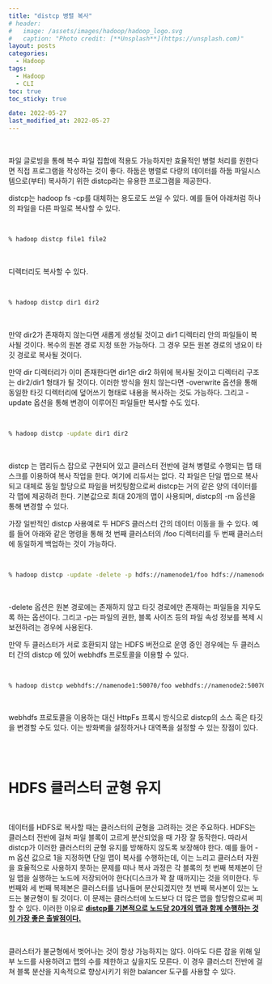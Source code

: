 ```yaml
---
title: "distcp 병렬 복사"
# header:
#   image: /assets/images/hadoop/hadoop_logo.svg
#   caption: "Photo credit: [**Unsplash**](https://unsplash.com)"
layout: posts
categories:
  - Hadoop
tags:
  - Hadoop
  - CLI
toc: true
toc_sticky: true

date: 2022-05-27
last_modified_at: 2022-05-27
---
```


<br>

파일 글로빙을 통해 복수 파일 집합에 적용도 가능하지만 효율적인 병렬 처리를 원한다면 직접 프로그램을 작성하는 것이 좋다. 하둡은 병렬로 다량의 데이터를 하둡 파일시스템으로(부터) 복사하기 위한 distcp라는 유용한 프로그램을 제공한다.

distcp는 hadoop fs -cp를 대체하는 용도로도 쓰일 수 있다. 예를 들어 아래처럼 하나의 파일을 다른 파일로 복사할 수 있다.

<br>

```bash
% hadoop distcp file1 file2
```

<br>

디렉터리도 복사할 수 있다.

<br>

```bash
% hadoop distcp dir1 dir2
```

<br>

만약 dir2가 존재하지 않는다면 새롭게 생성될 것이고 dir1 디렉터리 안의 파일들이 복사될 것이다. 복수의 원본 경로 지정 또한 가능하다. 그 경우 모든 원본 경로의 냉요이 타깃 경로로 복사될 것이다.

만약 dir 디렉터리가 이미 존재한다면 dir1은 dir2 하위에 복사될 것이고 디렉터리 구조는 dir2/dir1 형태가 될 것이다. 이러한 방식을 원치 않는다면 -overwrite 옵션을 통해 동일한 타깃 디렉터리에 덮어쓰기 형태로 내용을 복사하는 것도 가능하다. 그리고 -update 옵션을 통해 변경이 이루어진 파일들만 복사할 수도 있다.

<br>

```bash
% hadoop distcp -update dir1 dir2
```

<br>

distcp 는 맵리듀스 잡으로 구현되어 있고 클러스터 전반에 걸쳐 병렬로 수행되는 맵 태스크를 이용하여 복사 작업을 한다. 여기에 리듀서는 없다. 각 파일은 단일 맵으로 복사되고 대체로 동일 할당으로 파일을 버킷팅함으로써 distcp는 거의 같은 양의 데이터를 각 맵에 제공하려 한다. 기본값으로 최대 20개의 맵이 사용되며, distcp의 -m 옵션을 통해 변경할 수 있다.

가장 일반적인 distcp 사용예로 두 HDFS 클러스터 간의 데이터 이동을 들 수 있다. 예를 들어 아래와 같은 명령을 통해 첫 번째 클러스터의 /foo 디렉터리를 두 번째 클러스터에 동일하게 백업하는 것이 가능하다.

<br>

```bash
% hadoop distcp -update -delete -p hdfs://namenode1/foo hdfs://namenode2/foo
```

<br>

-delete 옵션은 원본 경로에는 존재하지 않고 타깃 경로에만 존재하는 파일들을 지우도록 하는 옵션이다. 그리고 -p는 파일의 권한, 블록 사이즈 등의 파일 속성 정보를 복제 시 보전하려는 경우에 사용된다.

만약 두 클러스터가 서로 호환되지 않는 HDFS 버전으로 운영 중인 경우에는 두 클러스터 간의 distcp 에 있어 webhdfs 프로토콜을 이용할 수 있다.

<br>

```bash
% hadoop distcp webhdfs://namenode1:50070/foo webhdfs://namenode2:50070/foo
```

<br>

webhdfs 프로토콜을 이용하는 대신 HttpFs 프록시 방식으로 distcp의 소스 혹은 타깃을 변경할 수도 있다. 이는 방화벽을 설정하거나 대역폭을 설정할 수 있는 장점이 있다.

<br><br>

# HDFS 클러스터 균형 유지

<br>

데이터를 HDFS로 복사할 때는 클러스터의 균형을 고려하는 것은 주요하다. HDFS는 클러스터 전반에 걸쳐 파일 블록이 고르게 분산되었을 때 가장 잘 동작한다. 따라서 distcp가 이러한 클러스터의 균형 유지를 방해하지 않도록 보장해야 한다. 예를 들어 -m 옵션 값으로 1을 지정하면 단일 맵이 복사를 수행하는데, 이는 느리고 클러스터 자원을 효율적으로 사용하지 못하는 문제를 떠나 복사 과정은 각 블록의 첫 번째 복제본이 단일 맵을 실행하는 노드에 저장되어야 한다(디스크가 꽉 찰 때까지)는 것을 의미한다. 두 번째와 세 번째 복제본은 클러스터를 넘나들며 분산되겠지만 첫 번째 복사본이 있는 노드는 불균형이 될 것이다. 이 문제는 클러스터에 노드보다 더 많은 맵을 할당함으로써 피할 수 있다. 이러한 이유로 <b><u>distcp를 기본적으로 노드당 20개의 맵과 함께 수행하는 것이 가장 좋은 출발점이다.</u></b>

<br>

클러스터가 불균형에서 벗어나는 것이 항상 가능하지는 않다. 아마도 다른 잡을 위해 일부 노드를 사용하려고 맵의 수를 제한하고 싶을지도 모른다. 이 경우 클러스터 전반에 걸쳐 블록 분산을 지속적으로 향상시키기 위한 balancer 도구를 사용할 수 있다.

<br>

